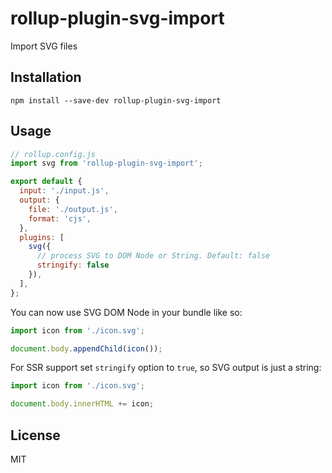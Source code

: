 # rollup-plugin-svg-import

Import SVG files

## Installation

```shell script
npm install --save-dev rollup-plugin-svg-import
```

## Usage

```javascript
// rollup.config.js
import svg from 'rollup-plugin-svg-import';

export default {
  input: './input.js',
  output: {
    file: './output.js',
    format: 'cjs',
  },
  plugins: [
    svg({
      // process SVG to DOM Node or String. Default: false
      stringify: false
    }),
  ],
};
```

You can now use SVG DOM Node in your bundle like so:

```javascript
import icon from './icon.svg';

document.body.appendChild(icon());
```

For SSR support set `stringify` option to `true`, so SVG output is just a string:

```javascript
import icon from './icon.svg';

document.body.innerHTML += icon;
```

## License

MIT
